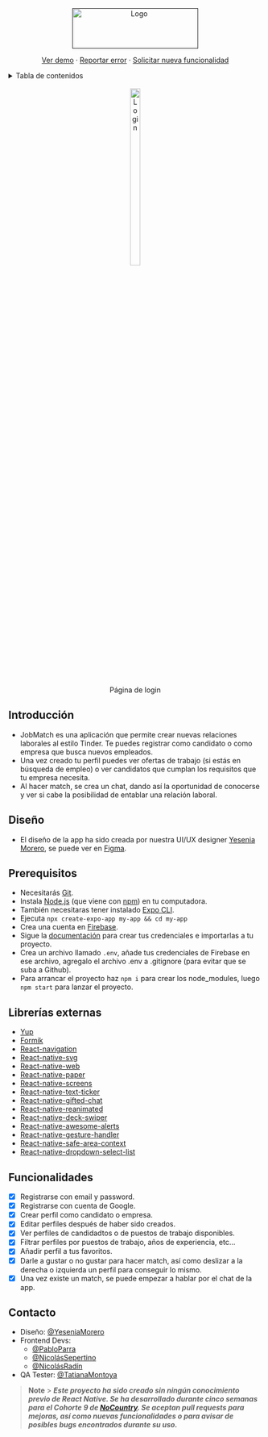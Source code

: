 <div align="center">
  <a href="" target="_blank">
    <img src="https://res.cloudinary.com/dcwx2biey/image/upload/v1677685463/logoJobMatch_jrqgd2.jpg" alt="Logo" width="250" height="80">
  </a>


  <p align="center">
    <a href="">Ver demo</a>
    ·
    <a href="https://github.com/No-Country/C9-47-ft-ReactNative/issues">Reportar error</a>
    ·
    <a href="https://github.com/No-Country/C9-47-ft-ReactNative/issues">Solicitar nueva funcionalidad</a>
  </p>
</div>

<details>
  <summary>Tabla de contenidos</summary>
  <ol>
    <li>
      <a href="#introducción">Introducción</a>
    </li>   
    <li>
    <li>
      <a href="#diseño">Diseño</a>
    </li>   
    <li>
      <a href="#prerequisitos">Prerequisitos</a>
    </li>    
    <li><a href="#librerías-externas">Librerias externas</a></li>
    <li><a href="#funcionalidades">Funcionalidades</a></li>
    <li>
      <a href="#contacto">Contacto</a>
    </li>
  </ol>
</details>

<br />

<div align="center">
  <img src="https://res.cloudinary.com/dcwx2biey/image/upload/v1677687347/login_ccir9u.jpg" alt="Login" width="20%" height="30%">
  <p align="center">Página de login</p>  
</div>

## Introducción

- JobMatch es una aplicación que permite crear nuevas relaciones laborales al estilo Tinder. Te puedes registrar como candidato o como empresa que busca nuevos empleados.
- Una vez creado tu perfil puedes ver ofertas de trabajo (si estás en búsqueda de empleo) o ver candidatos que cumplan los requisitos que tu empresa necesita.
- Al hacer match, se crea un chat, dando así la oportunidad de conocerse y ver si cabe la posibilidad de entablar una relación laboral.

## Diseño

- El diseño de la app ha sido creada por nuestra UI/UX designer [Yesenia Morero](https://www.linkedin.com/in/yesenia-moreno-bernal/), se puede ver en [Figma](https://www.figma.com/file/7LXyAnXTSPlwpIZfNyhl9T/JobMatch*?node-id=3%3A271&t=LuAB7656ZLoEoyh2-0).

## Prerequisitos

- Necesitarás [Git](https://git-scm.com).
- Instala [Node.js](https://nodejs.org/en/download/) (que viene con [npm](http://npmjs.com)) en tu computadora.
- También necesitaras tener instalado [Expo CLI](https://docs.expo.dev/workflow/expo-cli/).
- Ejecuta `npx create-expo-app my-app && cd my-app`
- Crea una cuenta en [Firebase](https://firebase.google.com/).
- Sigue la [documentación](https://firebase.google.com/docs/web/setup?hl=es-419) para crear tus credenciales e importarlas a tu proyecto.
- Crea un archivo llamado `.env`, añade tus credenciales de Firebase en ese archivo, agregalo el archivo .env a .gitignore (para evitar que se suba a Github).
- Para arrancar el proyecto haz `npm i` para crear los node_modules, luego `npm start` para lanzar el proyecto.

## Librerías externas

- [Yup](https://github.com/jquense/yup)
- [Formik](https://formik.org/)
- [React-navigation](https://reactnavigation.org/)
- [React-native-svg](https://github.com/software-mansion/react-native-svg)
- [React-native-web](https://necolas.github.io/react-native-web/)
- [React-native-paper](https://reactnativepaper.com/)
- [React-native-screens](https://github.com/software-mansion/react-native-screens)
- [React-native-text-ticker](https://www.npmjs.com/package/react-native-text-ticker)
- [React-native-gifted-chat](https://github.com/FaridSafi/react-native-gifted-chat)
- [React-native-reanimated](https://docs.swmansion.com/react-native-reanimated/)
- [React-native-deck-swiper](https://www.npmjs.com/package/react-native-deck-swiper)
- [React-native-awesome-alerts](https://www.npmjs.com/package/react-native-awesome-alerts)
- [React-native-gesture-handler](https://docs.swmansion.com/react-native-gesture-handler/)
- [React-native-safe-area-context](https://github.com/th3rdwave/react-native-safe-area-context)
- [React-native-dropdown-select-list](https://www.npmjs.com/package/react-native-dropdown-select-list)

## Funcionalidades

- [x] Registrarse con email y password.
- [x] Registrarse con cuenta de Google.
- [x] Crear perfil como candidato o empresa.
- [x] Editar perfiles después de haber sido creados.
- [x] Ver perfiles de candidadtos o de puestos de trabajo disponibles.
- [x] Filtrar perfiles por puestos de trabajo, años de experiencia, etc...
- [x] Añadir perfil a tus favoritos.
- [x] Darle a gustar o no gustar para hacer match, así como deslizar a la derecha o izquierda un perfil para conseguir lo mismo.
- [x] Una vez existe un match, se puede empezar a hablar por el chat de la app.

## Contacto

- Diseño: [@YeseniaMorero](https://www.linkedin.com/in/yesenia-moreno-bernal/)
- Frontend Devs:
  - [@PabloParra](https://linkedin.com/in/pablo-parra-bcn)
  - [@NicolásSepertino](https://www.linkedin.com/in/nicolassepertino/)
  - [@NicolásRadín](https://www.linkedin.com/in/nico-radin/)
- QA Tester: [@TatianaMontoya](https://www.linkedin.com/in/tatiana-montoya-73593654/)

> **Note** > **_Este proyecto ha sido creado sin ningún conocimiento previo de React Native.
> Se ha desarrollado durante cinco semanas para el Cohorte 9 de [NoCountry](https://www.nocountry.tech/perfilesit).
> Se aceptan pull requests para mejoras, así como nuevas funcionalidades o para avisar de posibles bugs encontrados durante su uso._**

